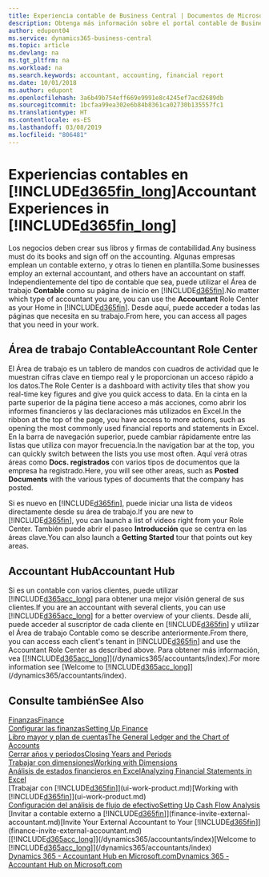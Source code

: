```yaml
---
title: Experiencia contable de Business Central | Documentos de Microsoft
description: Obtenga más información sobre el portal contable de Business Central y el Área de trabajo Contable que admite a los contadores interno y externo en la empresa cliente.
author: edupont04
ms.service: dynamics365-business-central
ms.topic: article
ms.devlang: na
ms.tgt_pltfrm: na
ms.workload: na
ms.search.keywords: accountant, accounting, financial report
ms.date: 10/01/2018
ms.author: edupont
ms.openlocfilehash: 3a6b49b754eff669e9991e8c4245ef7acd2689db
ms.sourcegitcommit: 1bcfaa99ea302e6b84b8361ca02730b135557fc1
ms.translationtype: HT
ms.contentlocale: es-ES
ms.lasthandoff: 03/08/2019
ms.locfileid: "806481"
---
```

# <a name="accountant-experiences-in-included365finlongincludesd365finlongmdmd"></a><span data-ttu-id="3131f-103">Experiencias contables en [!INCLUDE[d365fin_long](includes/d365fin_long_md.md)]</span><span class="sxs-lookup"><span data-stu-id="3131f-103">Accountant Experiences in [!INCLUDE[d365fin_long](includes/d365fin_long_md.md)]</span></span>
<span data-ttu-id="3131f-104">Los negocios deben crear sus libros y firmas de contabilidad.</span><span class="sxs-lookup"><span data-stu-id="3131f-104">Any business must do its books and sign off on the accounting.</span></span> <span data-ttu-id="3131f-105">Algunas empresas emplean un contable externo, y otras lo tienen en plantilla.</span><span class="sxs-lookup"><span data-stu-id="3131f-105">Some businesses employ an external accountant, and others have an accountant on staff.</span></span> <span data-ttu-id="3131f-106">Independientemente del tipo de contable que sea, puede utilizar el Área de trabajo **Contable** como su página de inicio en [!INCLUDE[d365fin](includes/d365fin_md.md)].</span><span class="sxs-lookup"><span data-stu-id="3131f-106">No matter which type of accountant you are, you can use the **Accountant** Role Center as your Home in [!INCLUDE[d365fin](includes/d365fin_md.md)].</span></span> <span data-ttu-id="3131f-107">Desde aquí, puede acceder a todas las páginas que necesita en su trabajo.</span><span class="sxs-lookup"><span data-stu-id="3131f-107">From here, you can access all pages that you need in your work.</span></span>  

## <a name="accountant-role-center"></a><span data-ttu-id="3131f-108">Área de trabajo Contable</span><span class="sxs-lookup"><span data-stu-id="3131f-108">Accountant Role Center</span></span>
<span data-ttu-id="3131f-109">El Área de trabajo es un tablero de mandos con cuadros de actividad que le muestran cifras clave en tiempo real y le proporcionan un acceso rápido a los datos.</span><span class="sxs-lookup"><span data-stu-id="3131f-109">The Role Center is a dashboard with activity tiles that show you real-time key figures and give you quick access to data.</span></span> <span data-ttu-id="3131f-110">En la cinta en la parte superior de la página tiene acceso a más acciones, como abrir los informes financieros y las declaraciones más utilizados en Excel.</span><span class="sxs-lookup"><span data-stu-id="3131f-110">In the ribbon at the top of the page, you have access to more actions, such as opening the most commonly used financial reports and statements in Excel.</span></span> <span data-ttu-id="3131f-111">En la barra de navegación superior, puede cambiar rápidamente entre las listas que utiliza con mayor frecuencia.</span><span class="sxs-lookup"><span data-stu-id="3131f-111">In the navigation bar at the top, you can quickly switch between the lists you use most often.</span></span> <span data-ttu-id="3131f-112">Aquí verá otras áreas como **Docs. registrados** con varios tipos de documentos que la empresa ha registrado.</span><span class="sxs-lookup"><span data-stu-id="3131f-112">Here, you will see other areas, such as **Posted Documents** with the various types of documents that the company has posted.</span></span>  

<span data-ttu-id="3131f-113">Si es nuevo en [!INCLUDE[d365fin](includes/d365fin_md.md)], puede iniciar una lista de videos directamente desde su área de trabajo.</span><span class="sxs-lookup"><span data-stu-id="3131f-113">If you are new to [!INCLUDE[d365fin](includes/d365fin_md.md)], you can launch a list of videos right from your Role Center.</span></span> <span data-ttu-id="3131f-114">También puede abrir el paseo **Introducción** que se centra en las áreas clave.</span><span class="sxs-lookup"><span data-stu-id="3131f-114">You can also launch a **Getting Started** tour that points out key areas.</span></span>  

## <a name="accountant-hub"></a><span data-ttu-id="3131f-115">Accountant Hub</span><span class="sxs-lookup"><span data-stu-id="3131f-115">Accountant Hub</span></span>
<span data-ttu-id="3131f-116">Si es un contable con varios clientes, puede utilizar [!INCLUDE[d365acc_long](includes/d365acc_long_md.md)] para obtener una mejor visión general de sus clientes.</span><span class="sxs-lookup"><span data-stu-id="3131f-116">If you are an accountant with several clients, you can use [!INCLUDE[d365acc_long](includes/d365acc_long_md.md)] for a better overview of your clients.</span></span> <span data-ttu-id="3131f-117">Desde allí, puede acceder al suscriptor de cada cliente en [!INCLUDE[d365fin](includes/d365fin_md.md)] y utilizar el Área de trabajo Contable como se describe anteriormente.</span><span class="sxs-lookup"><span data-stu-id="3131f-117">From there, you can access each client's tenant in [!INCLUDE[d365fin](includes/d365fin_md.md)] and use the Accountant Role Center as described above.</span></span> <span data-ttu-id="3131f-118">Para obtener más información, vea [[!INCLUDE[d365acc_long](includes/d365acc_long_md.md)]](/dynamics365/accountants/index).</span><span class="sxs-lookup"><span data-stu-id="3131f-118">For more information see [Welcome to [!INCLUDE[d365acc_long](includes/d365acc_long_md.md)]](/dynamics365/accountants/index).</span></span>  

## <a name="see-also"></a><span data-ttu-id="3131f-119">Consulte también</span><span class="sxs-lookup"><span data-stu-id="3131f-119">See Also</span></span>
[<span data-ttu-id="3131f-120">Finanzas</span><span class="sxs-lookup"><span data-stu-id="3131f-120">Finance</span></span>](finance.md)  
[<span data-ttu-id="3131f-121">Configurar las finanzas</span><span class="sxs-lookup"><span data-stu-id="3131f-121">Setting Up Finance</span></span>](finance-setup-finance.md)  
[<span data-ttu-id="3131f-122">Libro mayor y plan de cuentas</span><span class="sxs-lookup"><span data-stu-id="3131f-122">The General Ledger and the Chart of Accounts</span></span>](finance-general-ledger.md)  
[<span data-ttu-id="3131f-123">Cerrar años y periodos</span><span class="sxs-lookup"><span data-stu-id="3131f-123">Closing Years and Periods</span></span>](year-close-years-periods.md)  
[<span data-ttu-id="3131f-124">Trabajar con dimensiones</span><span class="sxs-lookup"><span data-stu-id="3131f-124">Working with Dimensions</span></span>](finance-dimensions.md)  
[<span data-ttu-id="3131f-125">Análisis de estados financieros en Excel</span><span class="sxs-lookup"><span data-stu-id="3131f-125">Analyzing Financial Statements in Excel</span></span>](finance-analyze-excel.md)  
<span data-ttu-id="3131f-126">[Trabajar con [!INCLUDE[d365fin](includes/d365fin_md.md)]](ui-work-product.md)</span><span class="sxs-lookup"><span data-stu-id="3131f-126">[Working with [!INCLUDE[d365fin](includes/d365fin_md.md)]](ui-work-product.md)</span></span>  
[<span data-ttu-id="3131f-127">Configuración del análisis de flujo de efectivo</span><span class="sxs-lookup"><span data-stu-id="3131f-127">Setting Up Cash Flow Analysis</span></span>](finance-setup-cash-flow-analyses.md)  
<span data-ttu-id="3131f-128">[Invitar a contable externo a [!INCLUDE[d365fin](includes/d365fin_md.md)]](finance-invite-external-accountant.md)</span><span class="sxs-lookup"><span data-stu-id="3131f-128">[Invite Your External Accountant to Your [!INCLUDE[d365fin](includes/d365fin_md.md)]](finance-invite-external-accountant.md)</span></span>  
<span data-ttu-id="3131f-129">[[!INCLUDE[d365acc_long](includes/d365acc_long_md.md)]](/dynamics365/accountants/index)</span><span class="sxs-lookup"><span data-stu-id="3131f-129">[Welcome to [!INCLUDE[d365acc_long](includes/d365acc_long_md.md)]](/dynamics365/accountants/index)</span></span>  
[<span data-ttu-id="3131f-130">Dynamics 365 - Accountant Hub en Microsoft.com</span><span class="sxs-lookup"><span data-stu-id="3131f-130">Dynamics 365 - Accountant Hub on Microsoft.com</span></span>](https://www.microsoft.com/en-us/dynamics365/financial-insights-for-accountants)  

